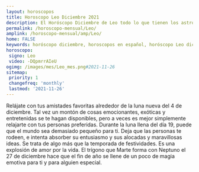 ```yaml
---
layout: horoscopos
title: Horoscopo Leo Diciembre 2021
description: El Horóscopo Diciembre de Leo todo lo que tienen los astros preparados para este mes, amor, trabajo, familia. Todo sobre astrologia, tarot, predicciones. Horoscopo gratis en español, predicciones y astrología.
permalink: /horoscopo-mensual/Leo/
amplink: /horoscopo-mensual/amp/Leo/
home: FALSE
keywords: horóscopo diciembre, horoscopos en español, horóscopo Leo diciembre , horóscopo esperanza gracia, horoscop, horóscopos gratis, horoscopo Leo, Tarot, Astrologia, Zodíaco, Leo, horoscopo gratis, horoscopo del mes 
horoscopo:
 signo: Leo
 video: -DQpmrrAIeU
ogimg: /images/mes/Leo_mes.png#2021-11-26
sitemap:
 priority: 1
 changefreq: 'monthly'
 lastmod: '2021-11-26'
---
```



Relájate con tus amistades favoritas alrededor de la luna nueva del 4 de diciembre. Tal vez un montón de cosas emocionantes, exóticas y entretenidas se te hagan disponibles, pero a veces es mejor simplemente relajarte con tus personas preferidas. Durante la luna llena del día 19, puede que el mundo sea demasiado pequeño para ti. Deja que las personas te rodeen, e intenta absorber su entusiasmo y sus alocadas y maravillosas ideas. Se trata de algo más que la temporada de festividades. Es una explosión de amor por la vida. El trígono que Marte forma con Neptuno el 27 de diciembre hace que el fin de año se llene de un poco de magia emotiva para ti y para alguien especial. 